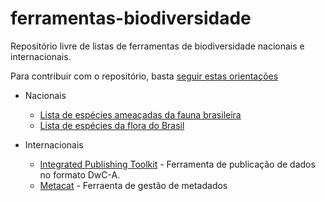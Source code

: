 ferramentas-biodiversidade
==========================

Repositório livre de listas de ferramentas de biodiversidade nacionais e internacionais.

Para contribuir com o repositório, basta [seguir estas orientações](CONTRIBUA.md)

- Nacionais
  - [Lista de espécies ameaçadas da fauna brasileira](http://www.icmbio.gov.br/portal/biodiversidade/fauna-brasileira/lista-de-especies.html)
  - [Lista de espécies da flora do Brasil](http://floradobrasil.jbrj.gov.br/jabot/listaBrasil/PrincipalUC/PrincipalUC.do) 
  
- Internacionais
  - [Integrated Publishing Toolkit](http://www.gbif.org/ipt) - Ferramenta de publicação de dados no formato DwC-A.
  - [Metacat](https://knb.ecoinformatics.org/knb/docs/) - Ferraenta de gestão de metadados
